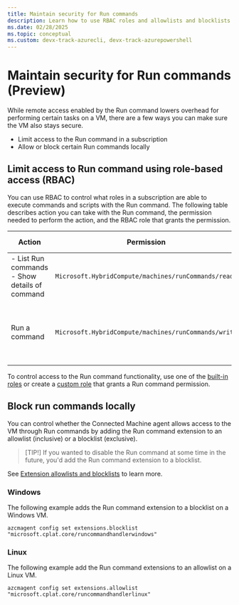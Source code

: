 ```yaml
---
title: Maintain security for Run commands
description: Learn how to use RBAC roles and allowlists and blocklists to limit who can use Run commands and where they can execute.
ms.date: 02/28/2025
ms.topic: conceptual
ms.custom: devx-track-azurecli, devx-track-azurepowershell
---
```


# Maintain security for Run commands (Preview)

While remote access enabled by the Run command lowers overhead for performing certain tasks on a VM, there are a few ways you can make sure the VM also stays secure.

- Limit access to the Run command in a subscription
- Allow or block certain Run commands locally 

## Limit access to Run command using role-based access (RBAC)

You can use RBAC to control what roles in a subscription are able to execute commands and scripts with the Run command. The following table describes action you can take with the Run command, the permission needed to perform the action, and the RBAC role that grants the permission.

|Action  |Permission  | RBAC with permission |
|---------|---------|---------|
|- List Run commands - Show details of command|`Microsoft.HybridCompute/machines/runCommands/read`|Built-in [Reader](/azure/role-based-access-control/built-in-roles) role and higher|
|Run a command|`Microsoft.HybridCompute/machines/runCommands/write`|[Azure Connected Machine Resource Administrator](/azure/role-based-access-control/built-in-roles) role and higher|

To control access to the Run command functionality, use one of the [built-in roles](/azure/role-based-access-control/built-in-roles) or create a [custom role](/azure/role-based-access-control/custom-roles) that grants a Run command permission.

## Block run commands locally

You can control whether the Connected Machine agent allows access to the VM through Run commands by adding the Run command extension to an allowlist (inclusive) or a blocklist (exclusive). 

> [TIP!] 
> If you wanted to disable the Run command at some time in the future, you'd add the Run command extension to a blocklist. 

See [Extension allowlists and blocklists](security-extensions.md#allowlists-and-blocklists) to learn more.

### Windows
The following example adds the Run command extension to a blocklist on a Windows VM.

`azcmagent config set extensions.blocklist "microsoft.cplat.core/runcommandhandlerwindows"`

### Linux
The following example add the Run command extensions to an allowlist on a Linux VM.

`azcmagent config set extensions.allowlist "microsoft.cplat.core/runcommandhandlerlinux"`
